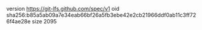 version https://git-lfs.github.com/spec/v1
oid sha256:b85a5ab09a7e34eab66bf26a5fb3ebe42e2cb21966ddf0ab11c3ff726f4ae28e
size 2095
